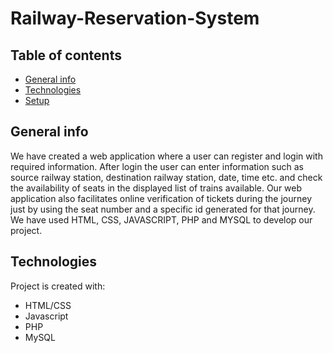 # Railway-Reservation-System

## Table of contents
* [General info](#general-info)
* [Technologies](#technologies)
* [Setup](#setup)

## General info
We have created a web application where a user can register and login with required information. After login the user can enter information such as source railway station, destination railway station, date, time etc. and check the availability of seats in the displayed list of trains available. Our web application also facilitates online verification of tickets during the journey just by using the seat number and a specific id generated for that journey. We have used HTML, CSS, JAVASCRIPT, PHP and MYSQL to develop our project.
	
## Technologies
Project is created with:
* HTML/CSS
* Javascript
* PHP
* MySQL

